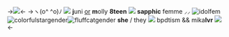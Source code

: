->![](https://media.discordapp.net/attachments/871900038647906384/1163543139571740814/IMG_9473.jpg?ex=653ff4fe&is=652d7ffe&hm=3026edb339e6543e6f4b5f924d8641473d55574dbf0db84b1c7d7b207e97fa59&)<-
->ヽ(o^ ^o)ﾉ ![](https://pixelbank.neocities.org/decome/swirlys/0c9fbf33.gif) **j**uni [or](https://pronouny.xyz/u/deftknot) **m**olly **8teen** ![](https://i.imgur.com/JjhdqG6.gif)
**sapphic** femme ⸝⸝  ![idolfem](https://cdn.discordapp.com/attachments/890969414877450290/1071518822810538096/IMG_4450.png)![colorfulstargender](https://cdn.discordapp.com/attachments/890969414877450290/1071519333378953327/IMG_4452.png)![fluffcatgender](https://cdn.discordapp.com/attachments/890969414877450290/1071519872179245156/IMG_4454.png) 
 **she** / they ![](https://biscuit.crd.co/assets/images/gallery04/f6490f43.gif?v=532faf5f) bpdtism && mika**lvr** ![](https://biscuit.crd.co/assets/images/gallery03/9e095477.gif?v=532faf5f) <-